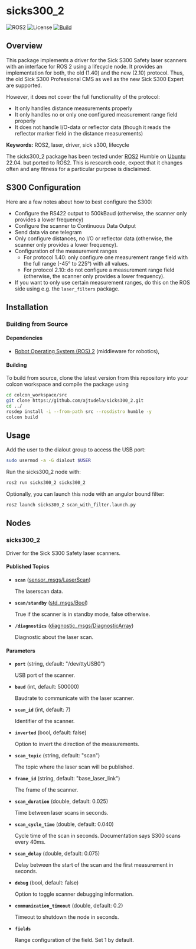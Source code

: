 # sicks300_2

![ROS2](https://img.shields.io/badge/ros2-humble-blue?logo=ros&logoColor=white)
![License](https://img.shields.io/github/license/ajtudela/sicks300_2)
[![Build](https://github.com/ajtudela/sicks300_2/actions/workflows/build.yml/badge.svg)](https://github.com/ajtudela/sicks300_2/actions/workflows/build.yml)

## Overview

This package implements a driver for the Sick S300 Safety laser scanners with an interface for ROS 2 using a lifecycle node.
It provides an implementation for both, the old (1.40) and the new (2.10) protocol.
Thus, the old Sick S300 Professional CMS as well as the new Sick S300 Expert are supported.

However, it does not cover the full functionality of the protocol:
- It only handles distance measurements properly
- It only handles no or only one configured measurement range field properly
- It does not handle I/O-data or reflector data
(though it reads the reflector marker field in the distance measurements)

**Keywords:** ROS2, laser, driver, sick s300, lifecycle

The sicks300_2 package has been tested under [ROS2] Humble on [Ubuntu] 22.04. but ported to ROS2. This is research code, expect that it changes often and any fitness for a particular purpose is disclaimed.

## S300 Configuration
Here are a few notes about how to best configure the S300:
- Configure the RS422 output to 500kBaud (otherwise, the scanner only provides a lower frequency)
- Configure the scanner to Continuous Data Output
- Send data via one telegram
- Only configure distances, no I/O or reflector data (otherwise, the scanner only provides a lower frequency).
- Configuration of the measurement ranges
    - For protocol 1.40: only configure one measurement range field with the full range (-45° to 225°) with all values.
    - For protocol 2.10: do not configure a measurement range field
      (otherwise, the scanner only provides a lower frequency).
- If you want to only use certain measurement ranges, do this on the ROS side using e.g. the `laser_filters` package.

## Installation

### Building from Source

#### Dependencies

- [Robot Operating System (ROS) 2](https://docs.ros.org/en/humble/) (middleware for robotics),

#### Building

To build from source, clone the latest version from this repository into your colcon workspace and compile the package using
```bash
cd colcon_workspace/src
git clone https://github.com/ajtudela/sicks300_2.git
cd ../
rosdep install -i --from-path src --rosdistro humble -y
colcon build
```

## Usage

Add the user to the dialout group to access the USB port:

```bash
sudo usermod -a -G dialout $USER
```

Run the sicks300_2 node with:
```bash
ros2 run sicks300_2 sicks300_2
```

Optionally, you can launch this node with an angulor bound filter:
```bash
ros2 launch sicks300_2 scan_with_filter.launch.py
```

## Nodes

### sicks300_2

Driver for the Sick S300 Safety laser scanners.

#### Published Topics

* **`scan`** ([sensor_msgs/LaserScan])

	The laserscan data.

* **`scan/standby`** ([std_msgs/Bool])

	True if the scanner is in standby mode, false otherwise.

* **`/diagnostics`** ([diagnostic_msgs/DiagnosticArray])

	Diagnostic about the laser scan.

#### Parameters

* **`port`** (string, default: "/dev/ttyUSB0")

	USB port of the scanner.

* **`baud`** (int, default: 500000)

	Baudrate to communicate with the laser scanner.

* **`scan_id`** (int, default: 7)

	Identifier of the scanner.

* **`inverted`** (bool, default: false)

	Option to invert the direction of the measurements.

* **`scan_topic`** (string, default: "scan")

	The topic where the laser scan will be published.

* **`frame_id`** (string, default: "base_laser_link")

	The frame of the scanner.

* **`scan_duration`** (double, default: 0.025)

	Time between laser scans in seconds.

* **`scan_cycle_time`** (double, default: 0.040)

	Cycle time of the scan in seconds. Documentation says S300 scans every 40ms.

* **`scan_delay`** (double, default: 0.075)

	Delay between the start of the scan and the first measurement in seconds.

* **`debug`** (bool, default: false)

	Option to toggle scanner debugging information.

* **`communication_timeout`** (double, default: 0.2)

	Timeout to shutdown the node in seconds.

* **`fields`**

	Range configuration of the field. Set 1 by default.

[Ubuntu]: https://ubuntu.com/
[ROS2]: https://docs.ros.org/en/humble/
[sensor_msgs/LaserScan]: https://docs.ros2.org/humble/api/sensor_msgs/msg/LaserScan.html
[std_msgs/Bool]: https://docs.ros2.org/humble/api/std_msgs/msg/Bool.html
[diagnostic_msgs/DiagnosticArray]: https://docs.ros2.org/humble/api/diagnostic_msgs/msg/DiagnosticArray.html